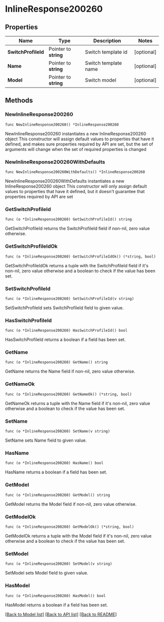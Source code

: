 # InlineResponse200260

## Properties

Name | Type | Description | Notes
------------ | ------------- | ------------- | -------------
**SwitchProfileId** | Pointer to **string** | Switch template id | [optional] 
**Name** | Pointer to **string** | Switch template name | [optional] 
**Model** | Pointer to **string** | Switch model | [optional] 

## Methods

### NewInlineResponse200260

`func NewInlineResponse200260() *InlineResponse200260`

NewInlineResponse200260 instantiates a new InlineResponse200260 object
This constructor will assign default values to properties that have it defined,
and makes sure properties required by API are set, but the set of arguments
will change when the set of required properties is changed

### NewInlineResponse200260WithDefaults

`func NewInlineResponse200260WithDefaults() *InlineResponse200260`

NewInlineResponse200260WithDefaults instantiates a new InlineResponse200260 object
This constructor will only assign default values to properties that have it defined,
but it doesn't guarantee that properties required by API are set

### GetSwitchProfileId

`func (o *InlineResponse200260) GetSwitchProfileId() string`

GetSwitchProfileId returns the SwitchProfileId field if non-nil, zero value otherwise.

### GetSwitchProfileIdOk

`func (o *InlineResponse200260) GetSwitchProfileIdOk() (*string, bool)`

GetSwitchProfileIdOk returns a tuple with the SwitchProfileId field if it's non-nil, zero value otherwise
and a boolean to check if the value has been set.

### SetSwitchProfileId

`func (o *InlineResponse200260) SetSwitchProfileId(v string)`

SetSwitchProfileId sets SwitchProfileId field to given value.

### HasSwitchProfileId

`func (o *InlineResponse200260) HasSwitchProfileId() bool`

HasSwitchProfileId returns a boolean if a field has been set.

### GetName

`func (o *InlineResponse200260) GetName() string`

GetName returns the Name field if non-nil, zero value otherwise.

### GetNameOk

`func (o *InlineResponse200260) GetNameOk() (*string, bool)`

GetNameOk returns a tuple with the Name field if it's non-nil, zero value otherwise
and a boolean to check if the value has been set.

### SetName

`func (o *InlineResponse200260) SetName(v string)`

SetName sets Name field to given value.

### HasName

`func (o *InlineResponse200260) HasName() bool`

HasName returns a boolean if a field has been set.

### GetModel

`func (o *InlineResponse200260) GetModel() string`

GetModel returns the Model field if non-nil, zero value otherwise.

### GetModelOk

`func (o *InlineResponse200260) GetModelOk() (*string, bool)`

GetModelOk returns a tuple with the Model field if it's non-nil, zero value otherwise
and a boolean to check if the value has been set.

### SetModel

`func (o *InlineResponse200260) SetModel(v string)`

SetModel sets Model field to given value.

### HasModel

`func (o *InlineResponse200260) HasModel() bool`

HasModel returns a boolean if a field has been set.


[[Back to Model list]](../README.md#documentation-for-models) [[Back to API list]](../README.md#documentation-for-api-endpoints) [[Back to README]](../README.md)



